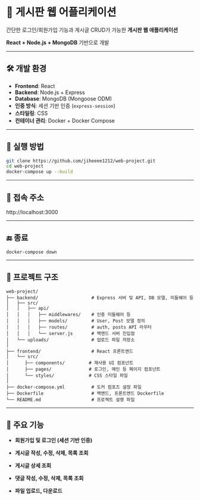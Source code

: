 # 📌 게시판 웹 어플리케이션

간단한 로그인/회원가입 기능과 게시글 CRUD가 가능한 **게시판 웹 애플리케이션**  

**React + Node.js + MongoDB** 기반으로 개발

---

## 🛠️ 개발 환경

- **Frontend**: React  
- **Backend**: Node.js + Express  
- **Database**: MongoDB (Mongoose ODM)  
- **인증 방식**: 세션 기반 인증 (`express-session`)  
- **스타일링**: CSS  
- **컨테이너 관리**: Docker + Docker Compose  

---

## 🚀 실행 방법

```bash
git clone https://github.com/jiheeee1212/web-project.git
cd web-project
docker-compose up --build
```

---

## 🔗 접속 주소
http://localhost:3000

---

## 🔚 종료
```
docker-compose down 
```

---

## 📁 프로젝트 구조
```
web-project/  
├── backend/                    # Express 서버 및 API, DB 모델, 미들웨어 등  
│   ├── src/  
│   │   ├── api/  
│   │   │   ├── middlewares/    # 인증 미들웨어 등  
│   │   │   ├── models/         # User, Post 모델 정의  
│   │   │   ├── routes/         # auth, posts API 라우터  
│   │   │   └── server.js       # 백엔드 서버 진입점  
│   └── uploads/                # 업로드 파일 저장소  
│  
├── frontend/                   # React 프론트엔드  
│   └── src/  
│      ├── components/         # 재사용 UI 컴포넌트  
│      ├── pages/              # 로그인, 메인 등 페이지 컴포넌트  
│      └── styles/             # CSS 스타일 파일  
│   
├── docker-compose.yml          # 도커 컴포즈 설정 파일  
├── Dockerfile                  # 백엔드, 프론트엔드 Dockerfile  
└── README.md                   # 프로젝트 설명 파일  
```



---

## 📌 주요 기능
- **회원가입 및 로그인 (세션 기반 인증)**

- **게시글 작성, 수정, 삭제, 목록 조회**

- **게시글 상세 조회** 

- **댓글 작성, 수정, 삭제, 목록 조회**

- **파일 업로드, 다운로드**

